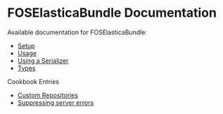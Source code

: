 FOSElasticaBundle Documentation
===============================

Available documentation for FOSElasticaBundle:

* [Setup](setup.md)
* [Usage](usage.md)
* [Using a Serializer](serializer.md)
* [Types](types.md)

Cookbook Entries

* [Custom Repositories](cookbook/custom-repositories.md)
* [Suppressing server errors](cookbook/suppress-server-errors.md)